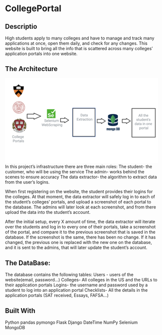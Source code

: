 # CollegePortal
## Descriptio

High students apply to many colleges and have to manage and track many applications at once, open them daily, and check for any changes. This website is built to bring all the info that is scattered across many colleges’ application portals into one website. 

## The Architecture
![alt text](https://github.com/NirOren10/College-Portal/blob/master/architecture.png?raw=true)
In this project’s infrastructure there are three main roles:
The student- the customer, who will be using the service
The admin- works behind the scenes to ensure accuracy
The data extractor- the algorithm to extract data from the user’s logins.

When first registering on the website, the student provides their logins for the colleges. At that moment, the data extractor will safely log in to each of the student’s colleges’ portals, and upload a screenshot of each portal to the database. The admins will later look at each screenshot, and from there upload the data into the student’s account. 

After the initial setup, every X amount of time, the data extractor will iterate over the students and log in to every one of their portals, take a screenshot of the portal, and compare it to the previous screenshot that is saved in the database. 
If the screenshot is the same, there has been no change.
If it has changed, the previous one is replaced with the new one on the database, and it is sent to the admins, that will later update the student’s account.

## The DataBase:

The database contains the following tables:
Users - users of the website(email, password…)
Colleges- All colleges in the US and the URLs to their application portals
Logins- the username and password used by a student to log into an application portal
Checklists- All the details in the application portals (SAT received, Essays, FAFSA…) 

## Built With
Python
pandas
pymongo
Flask
Django
DateTime
NumPy
Selenium
MongoDB

